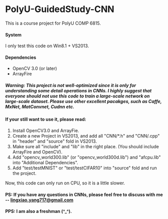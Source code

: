 # PolyU-GuidedStudy-CNN

This is a course project for PolyU COMP 6815.

#### System
I only test this code on Win8.1 + VS2013.

#### Dependencies
- OpenCV 3.0 (or later)
- ArrayFire

##### Warning: This project is not well-optimized since it is only for understanding some detail operations in CNNs. I highly suggest that everyone should not use this code to train a large-scale network on large-scale dataset. Please use other excellent pacakges, such as Caffe, MxNet, MatConvnet, Cudnn etc.

#### If your still want to use it, please read:

1. Install OpenCV3.0 and ArrayFie.
2. Create a new Project in VS2013, and add all "CNN/*.h" and "CNN/.cpp" in "header" and "source" fold in VS2013.
3. Make sure all "include" and "lib" in the right place. (You should include ArrayFire and OpenCV).
4. Add "opencv_world300.lib" (or "opencv_world300d.lib") and "afcpu.lib" into "Additional Dependencies".
5. Add "test/testMNIST" or "test/testCIFAR10" into "source" fold and run the project.

Now, this code can only run on CPU, so it is a little slower.

#### PS: If you have any questions in CNNs, please feel free to discuss with me -- lingxiao.yang717@gmail.com
#### PPS: I am also a freshman (^_^).
